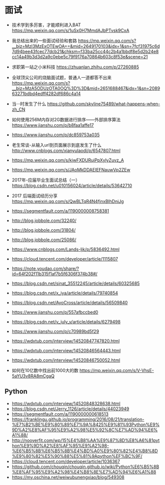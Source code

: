 # 面试


- 技术学到多厉害，才能顺利进入BAT https://mp.weixin.qq.com/s/1uSx0H7MmdAJbPTvsk9CxA

- 我总结出来的一些面试经验和套路 https://mp.weixin.qq.com/s?__biz=MzI3MzExOTEwOA==&mid=2649170103&idx=1&sn=7fcf31975c6d7d94bee43fcec77dcb21&chksm=f33ba25cc44c2b4a1bbdf8e5d2b24e8cc14a49b3d3d2a9c0ebe5c79f9176a70864b603c8f53e&scene=21

- 求职第一站之小米科技 https://zhuanlan.zhihu.com/p/27260885
- 全球顶尖公司的烧脑面试题，普通人一道都答不出来 https://mp.weixin.qq.com/s?__biz=MzA5ODUzOTA0OQ%3D%3D&mid=2651688467&idx=1&sn=208963271bdbd4edff4282df686c4a14

- 当···时发生了什么 https://github.com/skyline75489/what-happens-when-zh_CN
- 如何使用256M内存对2G数据进行排序——外部排序算法 https://www.jianshu.com/p/b8faa1affe17

- https://www.jianshu.com/p/dc859753a035

- 老生常谈-从输入url到页面展示到底发生了什么 http://www.cnblogs.com/xianyulaodi/p/6547807.html

- https://mp.weixin.qq.com/s/kjwFXDURujPpXylyZuvz_A
- https://mp.weixin.qq.com/s/JAoMkDDAEIEFNauwVp2ZEw
- 2017年-应届毕业生面试总结（一） https://blog.csdn.net/u010156024/article/details/53642710
- 2017 后端面试经历分享 https://mp.weixin.qq.com/s/QwBLTqR4N4fjnxBIhDniJg
- https://segmentfault.com/a/1190000008758381
- http://blog.jobbole.com/32240/
- http://blog.jobbole.com/31804/
- http://blog.jobbole.com/25086/

- https://www.cnblogs.com/Lands-ljk/p/5836492.html
- https://cloud.tencent.com/developer/article/1115807
- https://note.youdao.com/share/?id=64f202f11b315f1af7b5f6306f374b38#/
- https://blog.csdn.net/sinat_35512245/article/details/60325685
- https://blog.csdn.net/x_iya/article/details/79740854
- https://blog.csdn.net/AyoCross/article/details/56509840
- https://www.jianshu.com/p/557afbccbed0

- https://blog.csdn.net/v_july_v/article/details/6279498
- https://www.jianshu.com/p/c70989bd5f29

- https://wdxtub.com/interview/14520847747820.html
- https://wdxtub.com/interview/14520846564443.html
- https://wdxtub.com/interview/14520846750052.html
- 如何在10亿数中找出前1000大的数 https://mp.weixin.qq.com/s/V-VhsE-5aYU3v8RA8mCgaQ

## Python

- https://wdxtub.com/interview/14520848328638.html
- https://blog.csdn.net/Jerry_1126/article/details/44023949
- https://segmentfault.com/a/1190000000618513
- https://franklingu.github.io/programming/2016/08/21/translation-%E7%B2%BE%E9%80%89%E7%9A%8425%E9%81%93Python%E9%9D%A2%E8%AF%95%E9%A2%98%E5%92%8C%E7%AD%94%E6%A1%88/
- http://nooverfit.com/wp/15%E4%B8%AA%E9%87%8D%E8%A6%81python%E9%9D%A2%E8%AF%95%E9%A2%98-%E6%B5%8B%E6%B5%8B%E4%BD%A0%E9%80%82%E4%B8%8D%E9%80%82%E5%90%88%E5%81%9Apython%EF%BC%9F/
- https://cloud.tencent.com/developer/article/1036367
- https://github.com/chouqin/chouqin.github.io/wiki/Python%E6%B5%8B%E8%AF%95%E9%A2%98%E4%B8%8E%E7%AD%94%E6%A1%88
- https://my.oschina.net/weiwubunengxiao/blog/549308

